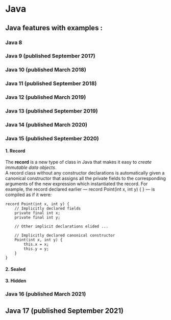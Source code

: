 # Java

## Java features with examples :

### Java 8

### Java 9 (published September 2017)

### Java 10 (published March 2018)

### Java 11 (published September 2018)

### Java 12 (published March 2019)

### Java 13 (published September 2019)

### Java 14 (published March 2020)

### Java 15 (published September 2020)

#### 1. Record
The **record** is a new type of class in Java that makes it easy to _create immutable data objects_.
<br/>
A record class without any constructor declarations is automatically given a canonical constructor that assigns all the private fields to the corresponding arguments of the new expression which instantiated the record. For example, the record declared earlier — record Point(int x, int y) { } — is compiled as if it were:

    record Point(int x, int y) {
        // Implicitly declared fields
        private final int x;
        private final int y;
        
        // Other implicit declarations elided ...
    
        // Implicitly declared canonical constructor
        Point(int x, int y) {
            this.x = x;
            this.y = y;
        }
    }

#### 2. Sealed

#### 3. Hidden

### Java 16 (published March 2021)

## Java 17 (published September 2021)
